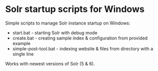 # Solr startup scripts for Windows
Simple scripts to manage Solr instance startup on Windows:

- start.bat - starting Solr with debug mode
- create.bat - creating sample index & configuration from provided example
- simple-post-tool.bat - indexing website & files from directory with a single line

Works with newest versions of Solr (5 & 6).
